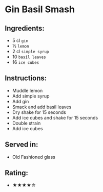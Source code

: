 # Gin Basil Smash

## Ingredients:
- 5 cl `gin`
- ½ `lemon`
- 2 cl `simple syrup`
- 10 `basil leaves`
- 16 `ice cubes`

## Instructions:
- Muddle lemon
- Add simple syrup
- Add gin
- Smack and add basil leaves
- Dry shake for 15 seconds
- Add ice cubes and shake for 15 seconds
- Double strain
- Add ice cubes

## Served in:
- Old Fashioned glass

## Rating:
- ★★★★☆